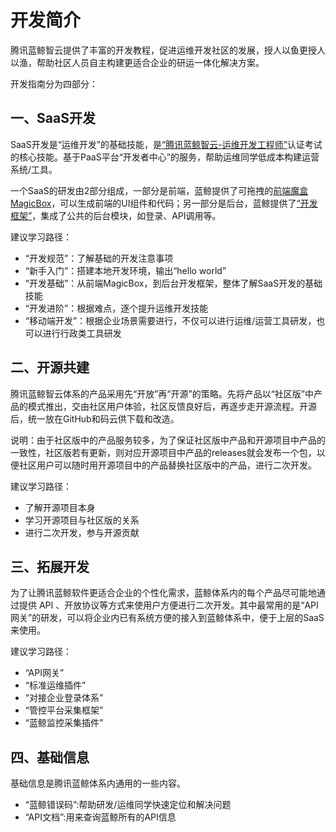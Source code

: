 # 开发简介

腾讯蓝鲸智云提供了丰富的开发教程，促进运维开发社区的发展，授人以鱼更授人以渔，帮助社区人员自主构建更适合企业的研运一体化解决方案。

开发指南分为四部分：

## 一、SaaS开发
SaaS开发是“运维开发”的基础技能，是[“腾讯蓝鲸智云-运维开发工程师”](https://bk.tencent.com/training_exam/)认证考试的核心技能。基于PaaS平台“开发者中心”的服务，帮助运维同学低成本构建运营系统/工具。

一个SaaS的研发由2部分组成，一部分是前端，蓝鲸提供了可拖拽的[前端魔盒MagicBox](https://magicbox.bk.tencent.com/)，可以生成前端的UI组件和代码；另一部分是后台，蓝鲸提供了[“开发框架”](5.1/开发指南/SaaS开发/开发基础/framework2.md)，集成了公共的后台模块，如登录、API调用等。

建议学习路径：
-  “开发规范”：了解基础的开发注意事项
-  “新手入门”：搭建本地开发环境，输出“hello world”
-  “开发基础”：从前端MagicBox，到后台开发框架，整体了解SaaS开发的基础技能
-  “开发进阶”：根据难点，逐个提升运维开发技能
-  “移动端开发”：根据企业场景需要进行，不仅可以进行运维/运营工具研发，也可以进行行政类工具研发

## 二、开源共建
腾讯蓝鲸智云体系的产品采用先“开放”再“开源”的策略。先将产品以“社区版”中产品的模式推出，交由社区用户体验，社区反馈良好后，再逐步走开源流程。开源后，统一放在GitHub和码云供下载和改造。

说明：由于社区版中的产品服务较多，为了保证社区版中产品和开源项目中产品的一致性，社区版若有更新，则对应开源项目中产品的releases就会发布一个包，以便社区用户可以随时用开源项目中的产品替换社区版中的产品，进行二次开发。

建议学习路径：
- 了解开源项目本身
- 学习开源项目与社区版的关系
- 进行二次开发，参与开源贡献

## 三、拓展开发
为了让腾讯蓝鲸软件更适合企业的个性化需求，蓝鲸体系内的每个产品尽可能地通过提供 API 、开放协议等方式来使用户方便进行二次开发。其中最常用的是“API网关”的研发，可以将企业内已有系统方便的接入到蓝鲸体系中，便于上层的SaaS来使用。

建议学习路径：
- “API网关”
- “标准运维插件”
- “对接企业登录体系”
- “管控平台采集框架”
- “蓝鲸监控采集插件”


## 四、基础信息
基础信息是腾讯蓝鲸体系内通用的一些内容。
- “蓝鲸错误码”:帮助研发/运维同学快速定位和解决问题
- “API文档”:用来查询蓝鲸所有的API信息
